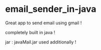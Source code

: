 # email_sender_in-java


Great app to send email using gmail !



completely built in java !





jar : javaMail.jar used additionally !

